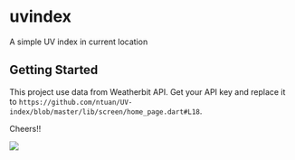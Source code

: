 # uvindex

A simple UV index in current location

## Getting Started

This project use data from Weatherbit API. Get your API key and replace it to `https://github.com/ntuan/UV-index/blob/master/lib/screen/home_page.dart#L18`.

Cheers!!

![](https://github.com/ntuan/UV-index/blob/master/screenshot/UV%20Index%20-%20iPhone%20X.png)

